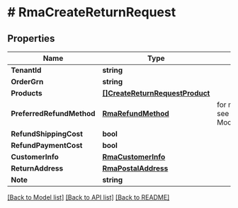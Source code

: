 # # RmaCreateReturnRequest


## Properties 


Name | Type | Description | Notes
------------ | ------------- | ------------- | -------------
**TenantId**| **string** |   |
**OrderGrn**| **string** |   |
**Products**| [**[]CreateReturnRequestProduct**](CreateReturnRequestProduct.md) |   |
**PreferredRefundMethod**| [**RmaRefundMethod**](RmaRefundMethod.md) |  for more information please, see Model/RmaRefundMethod.php  | [default to RMAREFUNDMETHOD_UNKNOWN]
**RefundShippingCost**| **bool** |   | [optional]
**RefundPaymentCost**| **bool** |   | [optional]
**CustomerInfo**| [**RmaCustomerInfo**](RmaCustomerInfo.md) |   | [optional]
**ReturnAddress**| [**RmaPostalAddress**](RmaPostalAddress.md) |   | [optional]
**Note**| **string** |   | [optional]


[[Back to Model list]](../../README.md#models) [[Back to API list]](../../README.md#endpoints) [[Back to README]](../../README.md)

